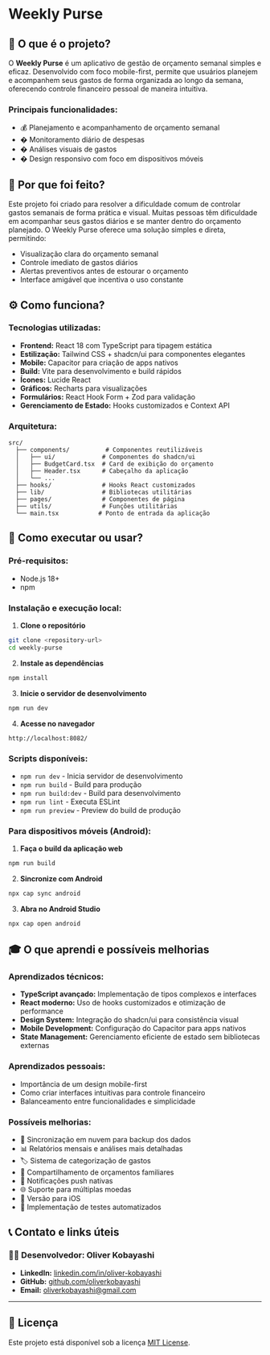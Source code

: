 # Weekly Purse

## 📱 O que é o projeto?

O **Weekly Purse** é um aplicativo de gestão de orçamento semanal simples e eficaz. Desenvolvido com foco mobile-first, permite que usuários planejem e acompanhem seus gastos de forma organizada ao longo da semana, oferecendo controle financeiro pessoal de maneira intuitiva.

### Principais funcionalidades:
- 💰 Planejamento e acompanhamento de orçamento semanal
- � Monitoramento diário de despesas
- � Análises visuais de gastos
- � Design responsivo com foco em dispositivos móveis

## 🎯 Por que foi feito?

Este projeto foi criado para resolver a dificuldade comum de controlar gastos semanais de forma prática e visual. Muitas pessoas têm dificuldade em acompanhar seus gastos diários e se manter dentro do orçamento planejado. O Weekly Purse oferece uma solução simples e direta, permitindo:

- Visualização clara do orçamento semanal
- Controle imediato de gastos diários
- Alertas preventivos antes de estourar o orçamento
- Interface amigável que incentiva o uso constante

## ⚙️ Como funciona?

### Tecnologias utilizadas:
- **Frontend:** React 18 com TypeScript para tipagem estática
- **Estilização:** Tailwind CSS + shadcn/ui para componentes elegantes
- **Mobile:** Capacitor para criação de apps nativos
- **Build:** Vite para desenvolvimento e build rápidos
- **Ícones:** Lucide React
- **Gráficos:** Recharts para visualizações
- **Formulários:** React Hook Form + Zod para validação
- **Gerenciamento de Estado:** Hooks customizados e Context API

### Arquitetura:
```
src/
  ├── components/          # Componentes reutilizáveis
  │   ├── ui/             # Componentes do shadcn/ui
  │   ├── BudgetCard.tsx  # Card de exibição do orçamento
  │   ├── Header.tsx      # Cabeçalho da aplicação
  │   └── ...
  ├── hooks/              # Hooks React customizados
  ├── lib/                # Bibliotecas utilitárias
  ├── pages/              # Componentes de página
  ├── utils/              # Funções utilitárias
  └── main.tsx           # Ponto de entrada da aplicação
```

## 🚀 Como executar ou usar?

### Pré-requisitos:
- Node.js 18+
- npm

### Instalação e execução local:

1. **Clone o repositório**
```bash
git clone <repository-url>
cd weekly-purse
```

2. **Instale as dependências**
```bash
npm install
```

3. **Inicie o servidor de desenvolvimento**
```bash
npm run dev
```

4. **Acesse no navegador**
```
http://localhost:8082/
```

### Scripts disponíveis:
- `npm run dev` - Inicia servidor de desenvolvimento
- `npm run build` - Build para produção
- `npm run build:dev` - Build para desenvolvimento
- `npm run lint` - Executa ESLint
- `npm run preview` - Preview do build de produção

### Para dispositivos móveis (Android):

1. **Faça o build da aplicação web**
```bash
npm run build
```

2. **Sincronize com Android**
```bash
npx cap sync android
```

3. **Abra no Android Studio**
```bash
npx cap open android
```

## 🎓 O que aprendi e possíveis melhorias

### Aprendizados técnicos:
- **TypeScript avançado:** Implementação de tipos complexos e interfaces
- **React moderno:** Uso de hooks customizados e otimização de performance
- **Design System:** Integração do shadcn/ui para consistência visual
- **Mobile Development:** Configuração do Capacitor para apps nativos
- **State Management:** Gerenciamento eficiente de estado sem bibliotecas externas

### Aprendizados pessoais:
- Importância de um design mobile-first
- Como criar interfaces intuitivas para controle financeiro
- Balanceamento entre funcionalidades e simplicidade

### Possíveis melhorias:
- 🔄 Sincronização em nuvem para backup dos dados
- 📊 Relatórios mensais e análises mais detalhadas
- 🏷️ Sistema de categorização de gastos
- 👥 Compartilhamento de orçamentos familiares
- 🔔 Notificações push nativas
- 🌐 Suporte para múltiplas moedas
- 📱 Versão para iOS
- 🧪 Implementação de testes automatizados

## 📞 Contato e links úteis

### 👨‍💻 Desenvolvedor: Oliver Kobayashi

- **LinkedIn:** [linkedin.com/in/oliver-kobayashi](https://linkedin.com/in/oliver-kobayashi)
- **GitHub:** [github.com/oliverkobayashi](https://github.com/oliverkobayashi)
- **Email:** oliverkobayashi@gmail.com
---

## 📄 Licença

Este projeto está disponível sob a licença [MIT License](LICENSE).
